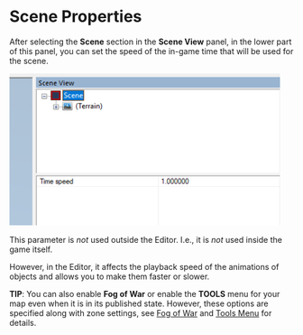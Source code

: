 # Scene Properties

After selecting the **Scene** section in the **Scene View** panel, in the lower part of this panel, you can set the speed of the in-game time that will be used for the scene. 

<img src="../terrain/media/scene_properties.png" style="width:5in;height:2.8in"/>

This parameter is *not* used outside the Editor. I.e., it is *not* used inside the game itself. 

However, in the Editor, it affects the playback speed of the animations of objects and allows you to make them faster or slower.

**TIP**: You can also enable **Fog of War** or enable the **TOOLS** menu for your map even when it is in its published state. However, these options are specified along with zone settings, see [Fog of War](./../other_map_settings/fog_of_war.md) and [Tools Menu](./../other_map_settings/tools_menu.md) for details.

